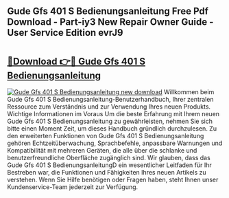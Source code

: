## Gude Gfs 401 S Bedienungsanleitung Free Pdf Download - Part-iy3 New Repair Owner Guide - User Service Edition evrJ9

# <h2><a href="http://df1lct.blite.top/?on=Gude+Gfs+401+S+Bedienungsanleitung">🔗Download 👉🔴 Gude Gfs 401 S Bedienungsanleitung</a></h2>

[![Gude Gfs 401 S Bedienungsanleitung new download](https://i.imgur.com/lujVjoI.png)](http://df1lct.blite.top/?on=Gude+Gfs+401+S+Bedienungsanleitung)
Willkommen beim Gude Gfs 401 S Bedienungsanleitung-Benutzerhandbuch, Ihrer zentralen Ressource zum Verständnis und zur Verwendung Ihres neuen Produkts. Wichtige Informationen im Voraus Um die beste Erfahrung mit Ihrem neuen Gude Gfs 401 S Bedienungsanleitung zu gewährleisten, nehmen Sie sich bitte einen Moment Zeit, um dieses Handbuch gründlich durchzulesen. Zu den erweiterten Funktionen von Gude Gfs 401 S Bedienungsanleitung gehören Echtzeitüberwachung, Sprachbefehle, anpassbare Warnungen und Kompatibilität mit mehreren Geräten, die alle über die schlanke und benutzerfreundliche Oberfläche zugänglich sind. Wir glauben, dass das Gude Gfs 401 S BedienungsanleitungD ein wesentlicher Leitfaden für Ihr Bestreben war, die Funktionen und Fähigkeiten Ihres neuen Artikels zu verstehen. Wenn Sie Hilfe benötigen oder Fragen haben, steht Ihnen unser Kundenservice-Team jederzeit zur Verfügung.
